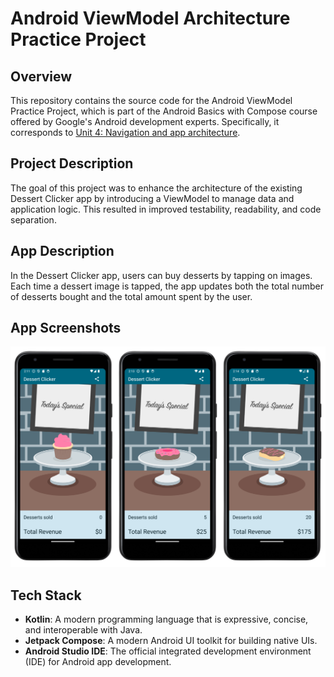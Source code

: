 # Android ViewModel Architecture Practice Project

## Overview

This repository contains the source code for the Android ViewModel Practice Project, which is part of the Android Basics with Compose course offered by Google's Android development experts. Specifically, it corresponds to [Unit 4: Navigation and app architecture](https://developer.android.com/codelabs/basic-android-kotlin-compose-practice-navigation).

## Project Description

The goal of this project was to enhance the architecture of the existing Dessert Clicker app by introducing a ViewModel to manage data and application logic. This resulted in improved testability, readability, and code separation. 

## App Description

In the Dessert Clicker app, users can buy desserts by tapping on images. Each time a dessert image is tapped, the app updates both the total number of desserts bought and the total amount spent by the user.

## App Screenshots

<img src="screenshots/screenshots.png"/>

## Tech Stack

- **Kotlin**: A modern programming language that is expressive, concise, and interoperable with Java.
- **Jetpack Compose**: A modern Android UI toolkit for building native UIs.
- **Android Studio IDE**: The official integrated development environment (IDE) for Android app development.
